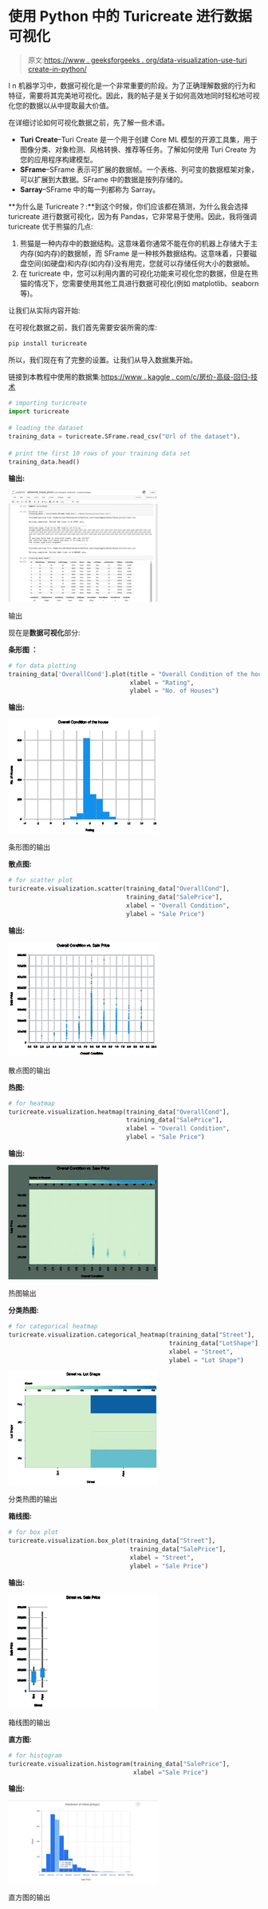 # 使用 Python 中的 Turicreate 进行数据可视化

> 原文:[https://www . geeksforgeeks . org/data-visualization-use-turi create-in-python/](https://www.geeksforgeeks.org/data-visualization-using-turicreate-in-python/)

I n 机器学习中，数据可视化是一个非常重要的阶段。为了正确理解数据的行为和特征，需要将其完美地可视化。因此，我的帖子是关于如何高效地同时轻松地可视化您的数据以从中提取最大价值。

在详细讨论如何可视化数据之前，先了解一些术语。

*   **Turi Create**–Turi Create 是一个用于创建 Core ML 模型的开源工具集，用于图像分类、对象检测、风格转换、推荐等任务。了解如何使用 Turi Create 为您的应用程序构建模型。
*   **SFrame**–SFrame 表示可扩展的数据帧。一个表格、列可变的数据框架对象，可以扩展到大数据。SFrame 中的数据是按列存储的。
*   **Sarray**–SFrame 中的每一列都称为 Sarray。

**为什么是 Turicreate？:**到这个时候，你们应该都在猜测，为什么我会选择 turicreate 进行数据可视化，因为有 Pandas，它非常易于使用。因此，我将强调 turicreate 优于熊猫的几点:

1.  熊猫是一种内存中的数据结构。这意味着你通常不能在你的机器上存储大于主内存(如内存)的数据帧，而 SFrame 是一种核外数据结构。这意味着，只要磁盘空间(如硬盘)和内存(如内存)没有用完，您就可以存储任何大小的数据帧。
2.  在 turicreate 中，您可以利用内置的可视化功能来可视化您的数据，但是在熊猫的情况下，您需要使用其他工具进行数据可视化(例如 matplotlib、seaborn 等)。

让我们从实际内容开始:

在可视化数据之前，我们首先需要安装所需的库:

```py
pip install turicreate
```

所以，我们现在有了完整的设置。让我们从导入数据集开始。

链接到本教程中使用的数据集:[https://www . kaggle . com/c/房价-高级-回归-技术](https://www.kaggle.com/c/house-prices-advanced-regression-techniques)

```py
# importing turicreate
import turicreate

# loading the dataset
training_data = turicreate.SFrame.read_csv("Url of the dataset").

# print the first 10 rows of your training data set
training_data.head()
```

**输出:**

![](img/29d081b996bdc0d2e67bb3c3dd47064b.png)

输出

现在是**数据可视化**部分:

**条形图 ：**

```py
# for data plotting
training_data['OverallCond'].plot(title = "Overall Condition of the house", 
                                  xlabel = "Rating", 
                                  ylabel = "No. of Houses")
```

**输出:**

![](img/da6af5247f2a261117626558a36e070e.png)

条形图的输出

**散点图:**

```py
# for scatter plot
turicreate.visualization.scatter(training_data["OverallCond"], 
                                 training_data["SalePrice"], 
                                 xlabel = "Overall Condition", 
                                 ylabel = "Sale Price")
```

**输出:**

![](img/4718f36b05c96598ee9bee1dd9c2f887.png)

散点图的输出

**热图:**

```py
# for heatmap
turicreate.visualization.heatmap(training_data["OverallCond"], 
                                 training_data["SalePrice"], 
                                 xlabel = "Overall Condition", 
                                 ylabel = "Sale Price")
```

**输出:**

![](img/38d870d6f115b222dbc682beca129735.png)

热图输出

**分类热图:**

```py
# for categorical heatmap
turicreate.visualization.categorical_heatmap(training_data["Street"], 
                                             training_data["LotShape"], 
                                             xlabel = "Street", 
                                             ylabel = "Lot Shape")
```

![](img/b3a27e16d7b65a7503f624883b9f0934.png)

分类热图的输出

**箱线图:**

```py
# for box plot
turicreate.visualization.box_plot(training_data["Street"], 
                                  training_data["SalePrice"], 
                                  xlabel = "Street", 
                                  ylabel = "Sale Price")
```

**输出:**

![](img/69f7a241776f6e2c17e50ae00f8df09d.png)

箱线图的输出

**直方图:**

```py
# for histogram
turicreate.visualization.histogram(training_data["SalePrice"], 
                                   xlabel ="Sale Price")
```

**输出:**

![](img/ec3e8124973cc6b0ed6276e848b80149.png)

直方图的输出